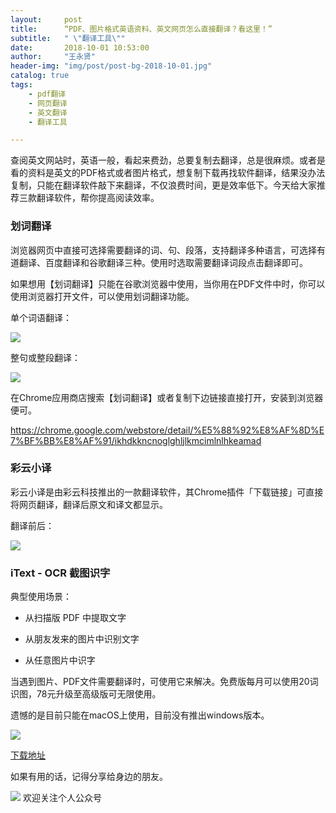 ```yaml
---
layout:     post
title:      “PDF、图片格式英语资料、英文网页怎么直接翻译？看这里！”
subtitle:   " \"翻译工具\""
date:       2018-10-01 10:53:00
author:     "王永贤"
header-img: "img/post/post-bg-2018-10-01.jpg"
catalog: true
tags:
    - pdf翻译
    - 网页翻译
    - 英文翻译
    - 翻译工具

---
```

查阅英文网站时，英语一般，看起来费劲，总要复制去翻译，总是很麻烦。或者是看的资料是英文的PDF格式或者图片格式，想复制下载再找软件翻译，结果没办法复制，只能在翻译软件敲下来翻译，不仅浪费时间，更是效率低下。今天给大家推荐三款翻译软件，帮你提高阅读效率。

### 划词翻译

浏览器网页中直接可选择需要翻译的词、句、段落，支持翻译多种语言，可选择有道翻译、百度翻译和谷歌翻译三种。使用时选取需要翻译词段点击翻译即可。

如果想用【划词翻译】只能在谷歌浏览器中使用，当你用在PDF文件中时，你可以使用浏览器打开文件，可以使用划词翻译功能。

单个词语翻译：

![](https://ws1.sinaimg.cn/large/006y8mN6ly1g776qzeol6g30hs06jaub.gif)

整句或整段翻译：

![](https://ws1.sinaimg.cn/large/006y8mN6ly1g776qrjlk2g30hs06j4o1.gif)

在Chrome应用商店搜索【划词翻译】或者复制下边链接直接打开，安装到浏览器便可。


https://chrome.google.com/webstore/detail/%E5%88%92%E8%AF%8D%E7%BF%BB%E8%AF%91/ikhdkkncnoglghljlkmcimlnlhkeamad



### 彩云小译

彩云小译是由彩云科技推出的一款翻译软件，其Chrome插件「下载链接」可直接将网页翻译，翻译后原文和译文都显示。

翻译前后：

![](https://ws4.sinaimg.cn/large/006y8mN6ly1g776q1ksreg30hs0bqu0x.gif)

### iText - OCR 截图识字
典型使用场景：

- 从扫描版 PDF 中提取文字

- 从朋友发来的图片中识别文字

- 从任意图片中识字

当遇到图片、PDF文件需要翻译时，可使用它来解决。免费版每月可以使用20词识图，78元升级至高级版可无限使用。

遗憾的是目前只能在macOS上使用，目前没有推出windows版本。

![](https://ws1.sinaimg.cn/large/006y8mN6ly1g776petq5cg30iw0ayb29.gif)

[下载地址](https://toolinbox.net/iText/)

如果有用的话，记得分享给身边的朋友。

![](https://ws2.sinaimg.cn/large/006y8mN6ly1g776ekltnej30760760t7.jpg)
欢迎关注个人公众号